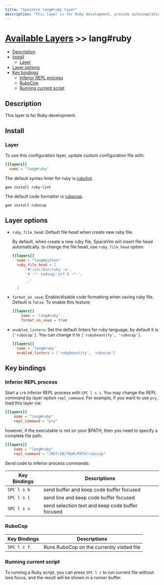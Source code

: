 ```yaml
---
title: "SpaceVim lang#ruby layer"
description: "This layer is for Ruby development, provide autocompletion, syntax checking, code format for Ruby file."
---
```


# [Available Layers](../../) >> lang#ruby

<!-- vim-markdown-toc GFM -->

- [Description](#description)
- [Install](#install)
  - [Layer](#layer)
- [Layer options](#layer-options)
- [Key bindings](#key-bindings)
  - [Inferior REPL process](#inferior-repl-process)
  - [RuboCop](#rubocop)
  - [Running current script](#running-current-script)

<!-- vim-markdown-toc -->

## Description

This layer is for Ruby development.

## Install

### Layer

To use this configuration layer, update custom configuration file with:

```toml
[[layers]]
  name = "lang#ruby"
```

The default syntax linter for ruby is [rubylint](https://gitlab.com/yorickpeterse/ruby-lint).

```
gem install ruby-lint
```

The default code formatter is [rubocop](https://github.com/bbatsov/rubocop).

```sh
gem install rubocop
```

## Layer options

- `ruby_file_head`: Default file head when create new ruby file.

  By default, when create a new ruby file, SpaceVim will insert file head automatically.
  to change the file head, use `ruby_file_head` option:

  ```toml
  [[layers]]
    name = "lang#python"
    ruby_file_head = [
        '#!/usr/bin/ruby -w',
        '# -*- coding: utf-8 -*-',
        '',
        ''
    ]
  ```

- `format_on_save`: Enable/disable code formatting when saving ruby file. Default is `false`.
  To enable this feature:
  ```toml
  [[layers]]
      name = 'lang#ruby'
      format_on_save = true
  ```

- `enabled_linters`: Set the default linters for ruby language, by default it is `['rubocop']`. You can change
  it to `['rubybeautify', 'rubocop']`.
  ```toml
  [[layers]]
    name = 'lang#ruby'
    enabled_linters = ['rubybeautify', 'rubocop']
  ```

## Key bindings

### Inferior REPL process

Start a `irb` inferior REPL process with `SPC l s i`. You may change the REPL command by layer option `repl_command`. For example, if you want to use `pry`, load this layer via:

```toml
[[layers]]
    name = "lang#ruby"
    repl_command = "pry"
```

however, if the executable is not on your $PATH, then you need to specify a complete file path.

```toml
[[layers]]
    name = "lang#ruby"
    repl_command = "/NOT/IN/YOUR/PATH/rubocop"
```

Send code to inferior process commands:

| Key Bindings | Descriptions                                     |
| ------------ | ------------------------------------------------ |
| `SPC l s b`  | send buffer and keep code buffer focused         |
| `SPC l s l`  | send line and keep code buffer focused           |
| `SPC l s s`  | send selection text and keep code buffer focused |

### RuboCop

| Key Bindings | Descriptions                               |
| ------------ | ------------------------------------------ |
| `SPC l c f`  | Runs RuboCop on the currently visited file |

### Running current script

To running a Ruby script, you can press `SPC l r` to run current file without loss focus, and the result will be shown in a runner buffer.
